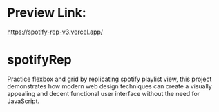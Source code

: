 # Preview Link:
  https://spotify-rep-v3.vercel.app/
# spotifyRep
Practice flexbox and grid by replicating spotify playlist view, this project demonstrates how modern web design techniques can create a visually appealing and decent functional user interface without the need for JavaScript.
